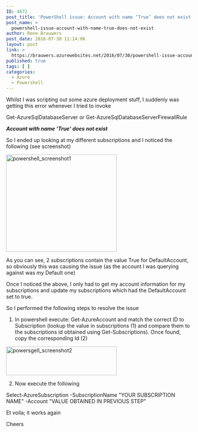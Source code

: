 ```yaml
---
ID: 4872
post_title: 'PowerShell issue: Account with name ‘True’ does not exist'
post_name: >
  powershell-issue-account-with-name-true-does-not-exist
author: Rene Brauwers
post_date: 2016-07-30 11:14:06
layout: post
link: >
  https://brauwers.azurewebsites.net/2016/07/30/powershell-issue-account-with-name-true-does-not-exist/
published: true
tags: [ ]
categories:
  - Azure
  - Powershell
---
```

Whilst I was scripting out some azure deployment stuff, I suddenly was getting this error whenever I tried to invoke

Get-AzureSqlDatabaseServer or Get-AzureSqlDatabaseServerFirewallRule

<b><i>Account with name 'True' does not exist</i></b>

So I ended up looking at my different subscriptions and I noticed the following (see screenshot)

<a href="https://menetazure.azurewebsites.net/wp-content/uploads/2016/08/powershell_screenshot1.jpg"><img class="alignnone size-medium wp-image-4873" src="https://menetazure.azurewebsites.net/wp-content/uploads/2016/08/powershell_screenshot1-300x264.jpg" alt="powershell_screenshot1" width="300" height="264" /></a>

As you can see, 2 subscriptions contain the value True for DefaultAccount, so obviously this was causing the issue (as the account I was querying against was my Default one)

Once I noticed the above, I only had to get my account information for my subscriptions and update my subscriptions which had the DefaultAccount set to true.

So I performed the following steps to resolve the issue

1. In powershell execute: Get-AzureAccount and match the correct ID to Subscription (lookup the value in subscriptions (1) and compare them to the subscriptions id obtained using Get-Subscriptions). Once found, copy the corresponding Id (2)

<img class="alignnone size-medium wp-image-4874" src="https://menetazure.azurewebsites.net/wp-content/uploads/2016/08/powersgell_screenshot2-300x78.png" alt="powersgell_screenshot2" width="300" height="78" />

2. Now execute the following

Select-AzureSubscription -SubscriptionName "YOUR SUBSCRIPTION NAME" -Account "VALUE OBTAINED IN PREVIOUS STEP"

Et voila; it works again

Cheers